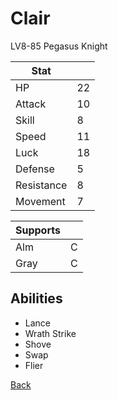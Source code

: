 # Clair

LV8-85 Pegasus Knight

| Stat       | <!-- --> |
| ---------- | -------- |
| HP         | 22       |
| Attack     | 10       |
| Skill      | 8        |
| Speed      | 11       |
| Luck       | 18       |
| Defense    | 5        |
| Resistance | 8        |
| Movement   | 7        |

| Supports | <!-- --> |
| -------- | -------- |
| Alm      | C        |
| Gray     | C        |

## Abilities

- Lance
- Wrath Strike
- Shove
- Swap
- Flier

[Back](../README.md)
